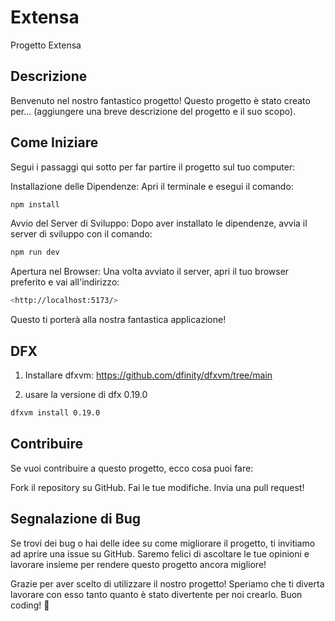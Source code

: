 # Extensa

Progetto Extensa

## Descrizione

Benvenuto nel nostro fantastico progetto! Questo progetto è stato creato per... (aggiungere una breve descrizione del progetto e il suo scopo).

## Come Iniziare

Segui i passaggi qui sotto per far partire il progetto sul tuo computer:

Installazione delle Dipendenze: Apri il terminale e esegui il comando:

```bash
npm install
```

Avvio del Server di Sviluppo: Dopo aver installato le dipendenze, avvia il server di sviluppo con il comando:

```bash
npm run dev
```

Apertura nel Browser: Una volta avviato il server, apri il tuo browser preferito e vai all'indirizzo:

```bash
<http://localhost:5173/>
```

Questo ti porterà alla nostra fantastica applicazione!

## DFX

1. Installare dfxvm: <https://github.com/dfinity/dfxvm/tree/main>

2. usare la versione di dfx 0.19.0

  ```bash
  dfxvm install 0.19.0 
  ```

## Contribuire

Se vuoi contribuire a questo progetto, ecco cosa puoi fare:

Fork il repository su GitHub.
Fai le tue modifiche.
Invia una pull request!

## Segnalazione di Bug

Se trovi dei bug o hai delle idee su come migliorare il progetto, ti invitiamo ad aprire una issue su GitHub. Saremo felici di ascoltare le tue opinioni e lavorare insieme per rendere questo progetto ancora migliore!

Grazie per aver scelto di utilizzare il nostro progetto! Speriamo che ti diverta lavorare con esso tanto quanto è stato divertente per noi crearlo. Buon coding! 🚀
